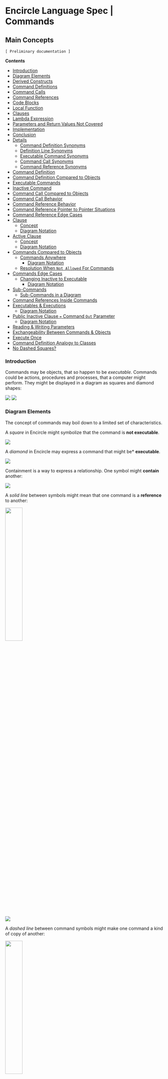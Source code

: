 ﻿Encircle Language Spec | Commands
=================================

Main Concepts
-------------

`[ Preliminary documentation ]`

__Contents__

- [Introduction](#introduction)
- [Diagram Elements](#diagram-elements)
- [Derived Constructs](#derived-constructs)
- [Command Definitions](#command-definitions)
- [Command Calls](#command-calls)
- [Command References](#command-references)
- [Code Blocks](#code-blocks)
- [Local Function](#local-function)
- [Clauses](#clauses)
- [Lambda Expression](#lambda-expression)
- [Parameters and Return Values Not Covered](#parameters-and-return-values-not-covered)
- [Implementation](#implementation)
- [Conclusion](#conclusion)
- [Details](#details)
    - [Command Definition Synonyms](#command-definition-synonyms)
    - [Definition Line Synonyms](#definition-line-synonyms)
    - [Executable Command Synonyms](#executable-command-synonyms)
    - [Command Call Synonyms](#command-call-synonyms)
    - [Command Reference Synonyms](#command-reference-synonyms)
- [Command Definition](#command-definition)
- [Command Definition Compared to Objects](#command-definition-compared-to-objects)
- [Executable Commands](#executable-commands)
- [Inactive Command](#inactive-command)
- [Command Call Compared to Objects](#command-call-compared-to-objects)
- [Command Call Behavior](#command-call-behavior)
- [Command Reference Behavior](#command-reference-behavior)
- [Command Reference Pointer to Pointer Situations](#command-reference-pointer-to-pointer-situations)
- [Command Reference Edge Cases](#command-reference-edge-cases)
- [Clause](#clause)
    - [Concept](#concept)
    - [Diagram Notation](#diagram-notation)
- [Active Clause](#active-clause)
    - [Concept](#concept-1)
    - [Diagram Notation](#diagram-notation-1)
- [Commands Compared to Objects](#commands-compared-to-objects)
    - [Commands Anywhere](#commands-anywhere)
        - [Diagram Notation](#diagram-notation-2)
    - [Resolution When `Not Allowed` For Commands](#resolution-when-not-allowed-for-commands)
- [Commands Edge Cases](#commands-edge-cases)
    - [Changing Inactive to Executable](#changing-inactive-to-executable)
        - [Diagram Notation](#diagram-notation-3)
- [Sub-Commands](#sub-commands)
    - [Sub-Commands in a Diagram](#sub-commands-in-a-diagram)
- [Command References Inside Commands](#command-references-inside-commands)
- [Executables & Executions](#executables--executions)
    - [Diagram Notation](#diagram-notation-4)
- [Public Inactive Clause `=` Command `Out` Parameter](#public-inactive-clause--command-out-parameter)
    - [Diagram Notation](#diagram-notation-5)
- [Reading & Writing Parameters](#reading--writing-parameters)
- [Exchangeability Between Commands & Objects](#exchangeability-between-commands--objects)
- [Execute Once](#execute-once)
- [Command Definition Analogy to Classes](#command-definition-analogy-to-classes)
- [No Dashed Squares?](#no-dashed-squares)

### Introduction

Commands may be objects, that so happen to be *executable*. Commands could be actions, procedures and processes, that a computer might perform. They might be displayed in a diagram as squares and diamond shapes:

![](images/1.%20Commands%20Main%20Concepts.001.png) 
![](images/1.%20Commands%20Main%20Concepts.002.png)

### Diagram Elements

The concept of commands may boil down to a limited set of characteristics.

A *square* in Encircle might symbolize that the command is __not executable__.

![](images/1.%20Commands%20Main%20Concepts.001.png)

A *diamond* in Encircle may express a command that might be* __executable__.

![](images/1.%20Commands%20Main%20Concepts.002.png)

Containment is a way to express a relationship. One symbol might __contain__ another:

![](images/1.%20Commands%20Main%20Concepts.003.png)

A *solid line* between symbols might mean that one command is a __reference__ to another:

<img src="images/1.%20Commands%20Main%20Concepts.004.png" style="width:33%"/>

![](images/1.%20Commands%20Main%20Concepts.004.png)

A *dashed line* between command symbols might make one command a kind of copy of another:

<img src="images/1.%20Commands%20Main%20Concepts.005.png" style="width:33%"/>

![](images/1.%20Commands%20Main%20Concepts.005.png)

It might also be said, that it indicates one command's being the __prototype__ for another.

If a command might *only* be used as a prototype, it might be drawn with a *dashed border*:

![](images/1.%20Commands%20Main%20Concepts.006.png)

(Using dashed shapes is still a bit of an open discussion.)

A command may have a *name*:

![](images/1.%20Commands%20Main%20Concepts.007.png)

It might also be *nameless.*

![](images/1.%20Commands%20Main%20Concepts.001.png)

Here is an attempt to summarize these traits that commands might have:

- __(not) executable__
- __(not) named__
- __containment__
- __references__
- __prototypes__ (or "definitions")
  
### Derived Constructs

Constructs that might be known from other programming languages, may have a reasonably unique expression using combinations of these more basic elements from Encircle mentioned above. Here follows an attempt to accompany this claim with some examples.

### Command Definitions

A command definition might describe the structure and behavior of another command.

It may look as follows in another programming language:

```c#
void MyDefinition()
{
}
```

To express it in Encircle, a square might be used: 

![](images/1.%20Commands%20Main%20Concepts.008.png)

Its being a square, might indicate that it may *not execute*.

If a symbol might *only* be used as a definition, it might be drawn out with a *dashed border* too:

![](images/1.%20Commands%20Main%20Concepts.006.png)

(Though dashed shape notation is still a bit of an open discussion.)

A definition might also have a *name*:

![](images/1.%20Commands%20Main%20Concepts.009.png)

When used, a command definition may be pointed to by a *dashed line*:

![](images/1.%20Commands%20Main%20Concepts.010.png)

That way another symbol might use `MyDefinition` as a *prototype*.

So a command definition might be symbolized by:

- square
- named
- dashed
- pointed to with dashed lines

because it may be:

- not executable (directly)
- named
- used as a prototype
 
### Command Calls

A command definition might be *called* multiple times.

In a different programming language a command call might look as follows:

```c#
MyCommand();
```

A command call may *execute*, so it might be symbolized with a diamond shape:


![](images/1.%20Commands%20Main%20Concepts.002.png)

A call may point out a definition, so it might have a *dashed line* pointing away from it:

![](images/1.%20Commands%20Main%20Concepts.011.png)

A call might be placed *inside* a parent command.

![](images/1.%20Commands%20Main%20Concepts.012.png)

The call itself might remain *nameless*.

So a command call might be symbolized by:

- diamond
- nameless
- contained in a square
- dashed line pointing away from it

because it may be:

- executable
- nameless
- contained inside a definition
- uses another command as a definition
  
### Command References

A command could be *pointed to*.

This may look as follows in another programming language:

```c#
MyCommand
```

So without any decoration with brackets or what have you, it may represent a reference to a command.

A command reference may be a square, to indicate it might not *execute* directly.

![](images/1.%20Commands%20Main%20Concepts.008.png)

A *solid line* can be used to point out a different command:

![](images/1.%20Commands%20Main%20Concepts.013.png)

So a command reference might be symbolized by:

- square 
- solid line pointing to another command

because it is:

- not executable (directly)
- a reference

### Code Blocks

Some programming languages might allow code blocks within a command, to group statements together. This might scope variables, so variables inside the block might only be used within that block, for some added safety against programming errors, perhaps.

In another programming language, this might look as follows:

```c#
void MyDefinition()
{
    {
        ...
    }
}
```

The inner braces and its contents might be the code block.

In Encircle, a code block may be *embedded* inside another command:

![](images/1.%20Commands%20Main%20Concepts.014.png)

The inner command (the code block) might be drawn as a *diamond*: it *executes* if the parent command executes.

A code block might be *nameless*. It might not have any *lines* going towards it or away from it.

A code block might also look like this:

![](images/1.%20Commands%20Main%20Concepts.015.png)

The previous diagram might show a code block within a definition (a square). This diagram shows the code block while that command is executed.

Code blocks might be nested even further:

![](images/1.%20Commands%20Main%20Concepts.016.png)

So a code block might be symbolized by:

- a diamond
- inside another command
- nameless
- no lines pointing to or from it

because it is:

- executable
- contained by another command
- nameless
- not a reference
- not a definition

### Local Function

A local function might be known from other programming languages and may mean a command that is defined within another command.

In a different programming language this might look as follows:

```c#
void MyParentCommand()
{
    void MyLocalFunction()
    {
    }
}
```

In Encircle it might also be a command definition contained within another command definition.

![](images/1.%20Commands%20Main%20Concepts.017.png)

When peeking at another programming language, a local function seems to be able to have a name.

![](images/1.%20Commands%20Main%20Concepts.018.png)

It may also be *called* from within its parent command:

![](images/1.%20Commands%20Main%20Concepts.019.png)

So a local function might be symbolized by:

- a square
- within a square
- with a name
- pointed to by dashed lines (possibly)

because it is:

- not executed directly
- contained in a definition
- has a name
- a prototype / might be called

### Clauses

Clauses might be found as elements of an `if` statement or for instance a `where` clause from querying languages.

This might look as follows in another language:

```c#
if { ... }
```

(This is pseudo code. A full `if` statement may have more parts.)

There might be a bit of an interpretation problem here. A clause in an `if` statement looks a bit like a *code block*. Maybe it could be interpreted as such.

![](images/1.%20Commands%20Main%20Concepts.020.png)

It also may look a bit like a nameless local function that you might pass a reference to, to the `if` statement:

![](images/1.%20Commands%20Main%20Concepts.021.png)

The following was another attempt to define what a clause might be in Encircle: *a command inside another command with no lines going to or from it*. That definition might not cover it. It might be just terminology quibbles. Later on it seemed to not matter much. Command-like constructs from other languages seem to be expressible within Encircle perhaps in a reasonable fashion.

So a clause might be expressed with:

- a square
- inside a diamond
- that might connect to another square
- with a solid line

because it is:

- not executable (directly)
- passed to another command or statement
- might be a command reference

### Lambda Expression

A lambda expression might be found in other programming languages as sort of a short notation for a function, embedded inside other statements.

In another programming language this might look as follows:

```c#
Where(x => x.IsChecked)
```

Minus the details:

```c#
Where(...)
```

So the `...` might be the lambda expression.

Honestly said, in Encircle there might not be a way to distinguish it from *clauses*.

![](images/1.%20Commands%20Main%20Concepts.022.png)

Or:

![](images/1.%20Commands%20Main%20Concepts.023.png)

### Parameters and Return Values Not Covered

Symbolizations for parameters and return values might be missing in much of these texts. Those are intended to be covered by another chapter: "Parameters".

### Implementation

The implementation of a command might be defined as the private contents of a command. Here is an attempt to demonstrate that visually:

![](images/1.%20Commands%20Main%20Concepts.024.png)

The large square might have contents, drawn with thick lines, might represent the command’s *implementation*, because they might be private. The objects inside the large square that are drawn with thinner lines, might be the command’s parameters: its publics. (Notation for *parameters* might be involved in the picture above, but might remain unexplained until the chapter "Parameters".)

### Conclusion

Using the constructs for commands from Encircle, it may seem circumstantial whether a command symbol could be stereotyped as a block, clause, definition, call, etc. It seems to result from the way basic language elements from Encircle relate to each other. Still, it may be relevant to be aware how these symbols from Encircle can be combined to represent constructs from other languages.

### Details

#### Command Definition Synonyms

- prototype
- blue-print
- inactive command
- inactive command symbol
- command definition
- definition

#### Definition Line Synonyms

- command definition line
- call line
- prototype line
- dashed line
- definition line

#### Executable Command Synonyms

- active command
- active command symbol
- executable command
- executable command symbol

#### Command Call Synonyms

- execution

#### Command Reference Synonyms

- function pointer
- method reference
- delegate

Loose Ideas
-----------

### Command Definition

<< nice formulation >>  
Command definitions themselves might not necessarily be executed. Just copies of it, more likely. A command definition's not being executable might be expressed by using a square, rather than a diamond:

![](images/1.%20Commands%20Main%20Concepts.001.png)

<< nice formulation >>  
If a command is only used or usable as a definition, it might be drawn with a dashed line:

### Command Definition Compared to Objects

<< commands compared to objects >>  
A command object might have a similar structure as its definition, but not necessarily the same data. Values might change for each individual command object. *Which* objects are referenced might also be different for each individual command object. But initially the command object might be an exact replica of the definition. The definition’s attribute values and object references might only function as a default.

### Executable Commands

<< nice formulation >>  
An *executable* command might be carried out, while an *inactive* command, might stay asleep.

<< synonym >>  
An executable command might also be called an *active command*. In

<< synonym >>  
A diamond shape might also be called an *active command symbol*.

### Inactive Command

<< nice formulation >>  
An inactive command object may be asleep and might never be executed.

<< already covered >>  
It could be used as a prototype for another command.

<< synonym >>  
A square might be a symbol for a command's being *inactive*.

### Command Call Compared to Objects

<< commands compared to objects >>  
A command call might be like an instantiation of a command definition. A command call might be an individual object with something similar to a class reference to another command. There might be an analogy between calls to a definition and objects of a class, with an addition, that a call might be *executable*.

A command call might select its command definition with a *class* redirection, because the definition might be like the command call’s *prototype*, and the call may always be its own individual object for which the command definition may be the prototype.

### Command Call Behavior

<< commands compared to objects >>  
Initially, a call might be sort of a copy of its definition. Data of the command definition might just be default values. Data of a call object might be changed before it might run and change while it runs. What data of a command might be changed or not, might be covered later.

<< creation behavior of commands >>  
At first a command call might be sort of asleep. That might be when there is a chance to set its parameters. After that the command call might be run.

<< detail >>  
Expected behavior might be that a command call might only run once.

<< creation behavior of commands >>  
If the parent command runs it might automatically executes the calls inside it.

<< detail >>  
When a call might be placed directly inside an *object,* it might* be a question what might actually happen to it. It may be an idea, that the command might only be run manually. Another idea might be, that those calls might run just after the object was created (perhaps a bit like constructors from object oriented programming).

<< commands compared to objects >>  
Because `the` definition `is the` prototype of `the` call, and `not the same` object as `the` call, a dashed class line `needs to` be used to point out `the` definition of a call.

### Command Reference Behavior

<< commands compared to objects >>  
A command reference might be achieved with *object* redirection.

<< detail >>  
A command reference may commonly be inactive. But a command reference might also be active.

<< explains other technology >>   
`The handy thing` about command reference, `is` that it `makes you able to keep` the operation `to execute` variable. `The` target of `the` command reference `is` variable. When `you *call*` a command reference, then `the` target of `the` command reference `determines` which command `is` called. `So calling` a command reference `means` calling a variable command definition.

<< commands compared to objects >>  
A command reference `represents the same` object as `the` object `pointed to`. `So the` command reference’s contents `are the exact same` objects as that of `the` command object it `points to`.

<< detail >>  
`Both the` command reference and its target `can` be `either` active or inactive.

<< detail >>  
An *active* reference to an *inactive* command `might not` be executed. `The` `final` target of object redirections `is the` object itself, and when it `is` inactive, `the` command object `can not` be executed, `but only function` as a prototype.

`You can not` execute an *active* command object through an *inactive* command reference `either`. But an active reference to an inactive reference to an active command `*can*` be executed.

### Command Reference Pointer to Pointer Situations

<< move >>  
A command reference `can also` redirect to `yet` another command reference, `creating` multiple command object redirections. `The` target of `the` last command reference `determines the` definition of `the` first command reference.

### Command Reference Edge Cases

<< detail >>  
In Encircle command references and their target commands could in theory be either inactive or executable.

![](images/1.%20Commands%20Main%20Concepts.025.png)

It `might not matter` whether it `is` squares or diamonds, `because the only` difference between a square and a diamond, `is` that a square `can not` be executed and a diamond `*can*`.

<< already covered >>  
Direction of `the` line `might` be indicated with an access mark, `unless the` line `is` going outwards:

![](images/1.%20Commands%20Main%20Concepts.026.png)

<< detail >>  
`You can not` execute an active command object through an inactive command reference.

![](images/1.%20Commands%20Main%20Concepts.027.png)

<< detail >>  
But with an executable reference to an inactive reference to an executable command `you *can*` execute `the` command object `again`.

![](images/1.%20Commands%20Main%20Concepts.028.png)

### Clause

#### Concept

<< already covered >>  
A clause `can` be *active* or *inactive*. If it `is` active, it is like a command call, `executed` when its parent command `is` executed. If a clause `is` *inactive*, then it `is only` executed when it `is` *called*.

<< creation behavior of commands >>  
A clause `is always` created `as long as the` parent command `is` created. 

<< detail >>  
A clause `might not` redirect its definition, because then `it might` be a command call.

<< detail >>  
A clause `might not` redirect its object, because then `it might` be a command reference.

<< detail >>  
A clause `is never` situated inside an object, or `it might` not be a clause.

<< detail >>  
Clauses `are` like command definitions, `therefore` they `can` have parameters `just like` command definitions.

#### Diagram Notation

<< already covered >>  
A clause `is` a command, `defined` within a command.

<< already covered >>  
An active clause `is` shown in a diagram as a diamond `placed` inside a command symbol:

![](images/1.%20Commands%20Main%20Concepts.029.png)

<< already covered >>  
An *inactive* clause `is` shown in a diagram as a square inside a command symbol.

![](images/1.%20Commands%20Main%20Concepts.030.png)

<< already covered >>  
A clause `can just as well` be placed inside a diamond, `instead of` a square:

![](images/1.%20Commands%20Main%20Concepts.031.png)

<< already covered >>  
A clause `might never` redirect its definition or object to another command.  
<< broader perspective >>  
Clauses `can` have parameters, `just like` command definitions:

![](images/1.%20Commands%20Main%20Concepts.032.png)

### Active Clause

#### Concept

<< already covered >>  
An *active* clause `executes` when its parent command `is` executed.

<< commands compared to objects >>  
An active clause `is analogous` to an object that `might not` have a class. A *call* `is more` like an object that `*might*` have a class.

<< nice formulation >>  
Because an [active clause] `has its own` definition, its contents `are totally arbitrary` and `definable` by `the author` of `the` parent command, `unlike` calls, whose contents `comply` with `the` definition, that they `call`.

#### Diagram Notation

<< nice formulation >>  
Active clauses `can freely` be used `to put` a frame around a piece of code inside a command. In that case `the whole` command `might still` do `exactly the same` thing:

![](images/1.%20Commands%20Main%20Concepts.033.png)

![](images/1.%20Commands%20Main%20Concepts.034.png)

### Commands Compared to Objects

<< commands compared to objects >>

#### Commands Anywhere

Commands `are` executable objects that `can freely` move around. `You have to start` thinking of an executable object `more like` an object, that `just happens to be` executable. `You are going to have to see` an execution `much, much more like` an executable object that `can` be situated `anywhere` and referenced from `anywhere. You can` put `the` executable object inside another object. `You can` reference an executable object. `Yes, you can` put an executable object inside a command definition. But `you can also` put an executable object inside a class.

`You can` run an execution inside an object, sort of like having an execution run inside a specific folder. `You can also` run `the` execution inside `your` 'user object' and sort of take it along with `you`, wherever `you` go into `the` digital world. `You can` also run an execution globally on a site.

Executions `can` also be placed in a list. `No problem. You can` run `each` item in `the` list individually.

##### Diagram Notation

`You can` put `the` executable object inside another object:

![](images/1.%20Commands%20Main%20Concepts.035.png)

`You can` reference an executable object:

![](images/1.%20Commands%20Main%20Concepts.036.png)

`Yes, you can` put an executable object inside a command definition:

![](images/1.%20Commands%20Main%20Concepts.037.png)

`But you can also` put an executable object inside a class:

![](images/1.%20Commands%20Main%20Concepts.038.png)

`You can` run an execution inside an object, sort of like having an execution run inside a specific folder:

![](images/1.%20Commands%20Main%20Concepts.039.png)

`You can` also run `the` execution inside your user object and sort of take it along with `you`, where ever you go into `the` digital world.

`You can` also run an execution globally on a site.

![](images/1.%20Commands%20Main%20Concepts.040.png)

Executions `can` also be placed in a list. `No problem. You can` run `each` item in `the` list individually.

![](images/1.%20Commands%20Main%20Concepts.041.png)

#### Resolution When `Not Allowed` For Commands

When `the` command concept `imposes a rule`, that `might not apply` to normal objects, then `you might` seem `to be` able to `break that rule`. To `keep direct` conversion between an object and a command `possible without any loss` of structure, it seems to be `allowed to break any of the extra rules imposed` by commands. But in that case `the` command `might always` get `the next best` alternative behavior and a warning `might` be generated. This `keeps` conversion between objects and commands possible `without any loss of` structure.

### Commands Edge Cases

#### Changing Inactive to Executable

##### Diagram Notation

<< details >>  
When `you design` a command definition, `you` might want to do it using an active command object:

![](images/1.%20Commands%20Main%20Concepts.042.png)

and `test` it `once` by `running the` active command definition:

![](images/1.%20Commands%20Main%20Concepts.043.png)

After that `you can` change it to an inactive command definition and `give` it `the appropriate` default values.

![](images/1.%20Commands%20Main%20Concepts.044.png)

If `you decide` to change `the` inactive command definition back to an active command, then `you can not` run it again, because `the` command object `has` `already` run:

![](images/1.%20Commands%20Main%20Concepts.045.png)

`Others might` still have a reference to it `to be` able to read its output.

If `you` want to run `the` command definition again, `you are going to have to` make a call to it instead:

![](images/1.%20Commands%20Main%20Concepts.046.png)

If `you change` an inactive command definition to an executable command definition:

![](images/1.%20Commands%20Main%20Concepts.047.png)

then `you can all of a sudden` run it, which may overwrite `the` executable’s default output values.

### Sub-Commands

<< details >>  
<< broader perspective >>  
<< already covered >>  
> (in chapter "Introduction" and article "Creation Behavior of Commands")

<< move >>  
> (to article "Creation Behavior of Commands")

A parent command `automatically executes` its sub-commands. After a sub-command `completes, the` process `returns` to `the` parent command, which `might` then continue, `executing the` next sub-command.

Inside a command, `usually just` more commands `are` invoked.

There `are only a few` commands that `do` something other than execute other commands. Those `are special` commands, that `perform` a machine instruction: an operation that `is` executed by `the` CPU, `the` central processing unit of `the` computer.

On top of those `special` commands, a `few basic` commands exist, like __If__’s and __For__ loops, that control `the` flow of a program, making `the` next command to call dependent on a condition.

But `basically`, a command `just calls` more commands. Machine instructions, arithmetic operators, comparative and Boolean algebra, assignments, and execution control statements such as __If__ and __For__, `are` *`all` just commands*.

<< broader perspective >>
Apart from sub-commands, a command `can` also contain data.
(Inactive clauses and inactive command references for instance are also considered data, and `are` not sub-commands, because they `do not` execute.)

#### Sub-Commands in a Diagram

<< details >>  
> (terminology quibbles)

Sub-commands `are` active commands `contained` inside a parent command. `You can` encounter them inside `any` command symbol: both active and inactive commands symbols `can` contain sub-commands. `The` sub-commands `are` *active* commands: command calls, active clauses or active command references.

Below `is` a picture of two sub-commands inside an inactive command:

![](images/1.%20Commands%20Main%20Concepts.048.png)

`The` __Parent Command__ `is` an inactive command, because it `is` a square. In `the` diagram above, `the` __Parent Command__ `contains` two sub-commands. `The` sub-commands `are` displayed as diamond shapes. One of `the` sub-commands `is` a call, because it `has` a dashed line `going` outside `the` __Parent Command__, `tying the` sub-command to its command definition. `The` other sub-command `is` an *active clause*, because it `might not` redirect its command definition.

Below `is` a picture of two sub-commands inside an active command:

![](images/1.%20Commands%20Main%20Concepts.049.png)

It `is the same` picture as `the` other diagram, `only now the` __Parent Command__ `is` an executable command symbol, `not` an inactive command.

### Command References Inside Commands

<< details >>  
A command reference `is` considered data. A command reference in a parent command `is` considered data of `the` parent command, `even when` it `is` active, `in case of which` it `*is*` considered a sub-command `but a special` form of it. Even though it `executes`, it `is still` a reference to an executable object `*elsewhere*`. Only `the` *pointer* part `is the` data. Command references `are` *data* that can be *private* or *public*.

### Executables & Executions

<< repeated >>  
An executable object `stands for` a potential execution.

<< repeated >>  
An executable object `never stands for` multiple executions, `just one` execution or `no` execution `at all`.

<< repeated >>  
So each execution `is` represented by its own individual executable object.

<< details >>  
Only when an executable object `is actually` executed, it `is` called an execution. When an executable object `is` not executing yet, it `is still only` a *potential* execution.

#### Diagram Notation

<< details >>
> (terminology quibbles)

An executable object `stands for` a potential execution:

![](images/1.%20Commands%20Main%20Concepts.050.png)

An executable object `never stands` for multiple executions, `just one` execution or `no` execution `at all`.

<< commands compared to objects >>  
`The same` command object `can` be displayed in `the` diagram multiple times. In that case, a symbol might be added to the diagram, that `the` multiple references to `the same` command object `might` converge to, so that a single symbol in `the` diagram `is` selected to represent `the` command object itself, while `the` other ones `are` just references.

![](images/1.%20Commands%20Main%20Concepts.051.png)

So it `is not so`, that each diamond in `the` diagram represents its own individual command execution. Each individual *command object* `represents` an individual command execution. Multiple symbols in `the` diagram `can` represent `the same` command object, but `might` converge into one symbol representing `the` object itself.

### Public Inactive Clause `=` Command `Out` Parameter

<< repeated >>  
*Active* clauses, command calls and active command references in parent commands `are always` private, because `you can not` reference a sub-command.

But *inactive* clauses `*can*` be referenced and might be made public. If `you make` an inactive clause public, `you might` make it an __Object `Out`__ parameter: an object `produced or determined` by `the` command. A public inactive clause `might` be a command definition `produced` by another command.

#### Diagram Notation

<< detail >>  
Active clauses, command calls and active command references in parent commands `are always` private, because `you can not` reference a sub-command.

![](images/1.%20Commands%20Main%20Concepts.052.png)

But *inactive* clauses `*can*` be referenced and might be made public.

![](images/1.%20Commands%20Main%20Concepts.053.png)

If `you make` an inactive clause public, `you might` make it an __Object `Out`__ parameter: an object `produced or determined` by `the` command. It `might` be an __Object `Out`__ parameter, that `is` an executable object. That `might` work `just fine`.

### Reading & Writing Parameters

<< parameters >>  
Whether a parameter of a command `can` be read or written `at all is` access-controlled. This access control `determines` whether a parameter `is` for instance input or output.

<< creation behavior of commands >>  
Before a command `is` run `you can mess about` with `the` parameters `all you want`.

During `the` execution of a command `you can not` read or write `anything`.

After a command `has` executed, `you can not` change `the` parameters, `just out of practical reasons`, because it `is more practical` for `the` parameters to `keep` visualizing `the` state they `were` in after `the` command `was` run.

- Before execution `you can` read and write.
- During execution `you can not` read or write.
- After execution `you can` only read.

<< commands compared to objects >>  
A command definition’s parameter values `are` public, `so` if `you can` reach `the` definition, `you can basically` change its parameter values, and `mess about` with them `all you want`. This `needs to be` access controlled, but how this `should` be done `is not yet determined`.

<< parameters >>  
Details about parameters `can` be found in `the` *Parameters* articles.

### Exchangeability Between Commands & Objects

<< commands compared to objects >>  
In some programming languages, commands might not be exchangeable with objects, but be totally separate constructs. But in Encircle, commands could be seen as objects, that just happen to be executable.

Using some programming languages a process might be implemented as a procedure. Sometimes a procedure might become more complex. It might be an option to then rewrite a procedure to an object, whose purpose could be to execute that procedure. This object may then hide complexity of the input and output better, and might better hides the complexity of the procedure itself. An object in some programming languages might offer a way to split up a procedure into separate steps, without seeing that on the outside. Turning a procedure into an object may make linking to it more flexible. For instance you might plug a new process into an already existing system, that was not aware of this procedure. That might not be easily possible, unless you turn a procedure into an object.

In Encircle though, procedures might be considered an object as is, without rewriting anything. The only difference might be that this object has the special property, that it might be *executable*.

In the Encircle notation, a command could have complexity hiding and linking possibilities, just like a 'normal' object. A command might for instance also *inherit* a base procedure from another command, just to name something.

A command could be structured similarly as an object. Perhaps that takes away the argument that using just procedures might be a less structured way of programming than using objects. A command might already be an object, that represents a process. It may looks like a command, but might have the capabilities of an object.

In that philosophy, commands might be *executable objects*.

### Execute Once

<< creation behavior of commands >>  
<< details >>  
a command object might only execute *once*. A command object may represent a single execution. An execution might be created and dormant until it might be run. This might be a chance to set the input of the command. After a command was run, the execution might stay created while it may still be referenced, so output might be read, until `everybody` might be done with it. When the executable object might not be referenced anymore, it might be destroyed. A command object might not be executed twice: to run a command again, a new command object might be created, that may have the same *definition*. In an attempt to execute the same command symbol twice, what might happen instead, is that the old object may be released, and a new object could be created in its place. A reason why a command object might only be executed once, may be that this might give all the referrers a chance to read `the` execution’s output, `whenever` they want, `without` it `being` overwritten by new output. A command object `stays` created for `as long as` it `is being` referenced, so `everybody can` read `the` output of `the` command. `The` command object `might only` be `destroyed` when `nothing refers` to it `anymore`.

### Command Definition Analogy to Classes

<< commands compared to objects >>  
Commands with `the same` definition `contain the same` list of attributes, related items and related lists.

There `is` a `complete` analogy between a command’s definition and `the` class of an object.

`Anything` that `applies` to classes, also `applies` to command definitions.

### No Dashed Squares?

<< basic diagram elements >>  
When an *object* `is` drawn with a dashed line, then it `is only` used as a class:

![](images/1.%20Commands%20Main%20Concepts.054.png)

This notation `might *not*` be copied to `the` concept of commands. This `is` because a command’s definition `might usually` be a square and a square `might usually` be a command’s definition, so `using` dashed lines for command definitions, `might` create an `overload` of dashed squares. So command symbols, that `are only` used as a definition, `do not` get a dashed notation.

<< details >>  
A command, that might be used as a definition, `is usually` not executable. Only `individual` calls to `the` command, that `use the` command as a definition, might be executable. If a command definition `is` executable `after all`, then it `is clearly` mentioned, that it `is` an *active* command definition, because it might be a special situation.
